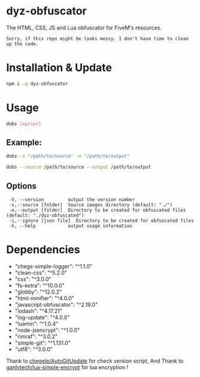 # dyz-obfuscator
The HTML, CSS, JS and Lua obfuscator for FiveM's resources.

`Sorry, if this repo might be looks messy. I don't have time to clean up the code.`

# Installation & Update
```bash
npm i -g dyz-obfuscator
```
 
# Usage
```bash
dobs [option]
```
 
## Example:
```bash
dobs -s "/path/to/source" -o "/path/to/output"
```
```bash
dobs --source /path/to/source --output /path/to/output
```
 
## Options
 ```
  -V, --version         output the version number
  -s,--source [folder]  Source images directory (default: "./")
  -o,--output [folder]  Directory to be created for obfuscated files (default: "./dyz-obfuscated")
  -i,--ignore [json file]  Directory to be created for obfuscated files
  -h, --help            output usage information
 ```
  
# Dependencies
- "chegs-simple-logger": "^1.1.0"
- "clean-css": "^5.2.0"
- "css": "^3.0.0"
- "fs-extra": "^10.0.0"
- "globby": "^12.0.2"
- "html-minifier": "^4.0.0"
- "javascript-obfuscator": "^2.19.0"
- "lodash": "^4.17.21"
- "log-update": "^4.0.0"
- "luamin": "^1.0.4"
- "node-jsencrypt": "^1.0.0"
- "rimraf": "^3.0.2"
- "simple-git": "^1.131.0"
- "utf8": "^3.0.0"

Thank to [chegele/AutoGitUpdate](https://github.com/chegele/AutoGitUpdate) for check version script, And Thank to [ganlvtech/lua-simple-encrypt](https://github.com/ganlvtech/lua-simple-encrypt) for lua encryption !
